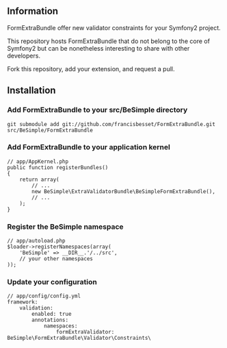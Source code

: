 ## Information

FormExtraBundle offer new validator constraints for your Symfony2 project.

This repository hosts FormExtraBundle that do not belong to the core of Symfony2 but can
be nonetheless interesting to share with other developers.

Fork this repository, add your extension, and request a pull.

## Installation

### Add FormExtraBundle to your src/BeSimple directory

    git submodule add git://github.com/francisbesset/FormExtraBundle.git src/BeSimple/FormExtraBundle

### Add FormExtraBundle to your application kernel

    // app/AppKernel.php
    public function registerBundles()
    {
        return array(
            // ...
            new BeSimple\ExtraValidatorBundle\BeSimpleFormExtraBundle(),
            // ...
        );
    }

### Register the BeSimple namespace

    // app/autoload.php
    $loader->registerNamespaces(array(
        'BeSimple' => __DIR__.'/../src',
        // your other namespaces
    ));

### Update your configuration

    // app/config/config.yml
    framework:
        validation:
            enabled: true
            annotations:
                namespaces:
                    formExtraValidator: BeSimple\FormExtraBundle\Validator\Constraints\
